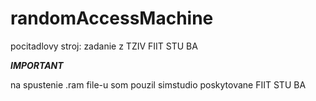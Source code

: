 # randomAccessMachine
pocitadlovy stroj: zadanie z TZIV FIIT STU BA



**_IMPORTANT_**

na spustenie .ram file-u som pouzil simstudio poskytovane FIIT STU BA
